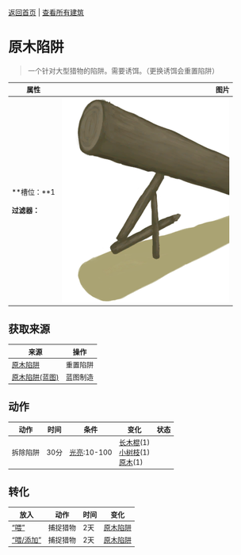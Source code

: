 [返回首页](index.md)   |  [查看所有建筑](building.md)
# 原木陷阱  
> 一个针对大型猎物的陷阱。需要诱饵。（更换诱饵会重置陷阱）  
  
  属性  |   图片   
 ----  |  ----:   
 **槽位：**1<br><br>**过滤器：**  |  ![](Sprite/LogTrap.png)   
  
## 获取来源  
来源  |  操作  
----  |  ----  
[原木陷阱](LogTrapTriggered.md)  |  重置陷阱  
[原木陷阱(蓝图)](Bp_LogTrap.md)  |  蓝图制造  
## 动作  
动作  |  时间  |  条件  |  变化  |  状态  
----  |  ----  |  ----  |  ----  |  ----  
拆除陷阱  |  30分  |  [光亮](Light.md):10-100  |  [长木棍](StickLong.md)(1)<br>[小树枝](Sticks.md)(1)<br>[原木](Log.md)(1)  |    
## 转化  
放入  |  动作  |  时间  |  变化  
----  |  ----  |  ----  |  ----  
[“喂”](tag_Meat.md)  |  捕捉猎物  |  2天  |  [原木陷阱](LogTrapTriggered.md)  
[“喂/添加”](tag_Feed.md)  |  捕捉猎物  |  2天  |  [原木陷阱](LogTrapTriggered.md)  
